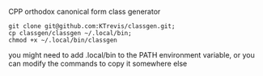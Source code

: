 CPP orthodox canonical form class generator
```
git clone git@github.com:KTrevis/classgen.git;
cp classgen/classgen ~/.local/bin;
chmod +x ~/.local/bin/classgen
```
you might need to add .local/bin to the PATH environment variable, or you can modify the commands to copy it somewhere else
